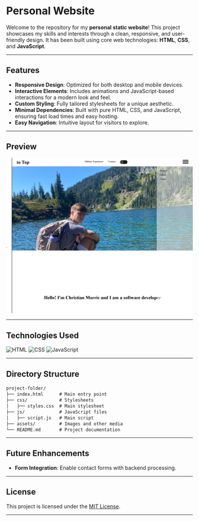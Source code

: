 # Personal Website

Welcome to the repository for my **personal static website**! This project showcases my skills and interests through a clean, responsive, and user-friendly design. It has been built using core web technologies: **HTML**, **CSS**, and **JavaScript**.

---

## Features

- **Responsive Design**: Optimized for both desktop and mobile devices.
- **Interactive Elements**: Includes animations and JavaScript-based interactions for a modern look and feel.
- **Custom Styling**: Fully tailored stylesheets for a unique aesthetic.
- **Minimal Dependencies**: Built with pure HTML, CSS, and JavaScript, ensuring fast load times and easy hosting.
- **Easy Navigation**: Intuitive layout for visitors to explore.

---

## Preview

![Project Screenshot](Resources/screenshot.png)



---

## Technologies Used

![HTML](https://img.shields.io/badge/html-%23E34F26.svg?style=for-the-badge&logo=html5&logoColor=white) ![CSS](https://img.shields.io/badge/css-%231572B6.svg?style=for-the-badge&logo=css3&logoColor=white) ![JavaScript](https://img.shields.io/badge/javascript-%23F7DF1E.svg?style=for-the-badge&logo=javascript&logoColor=black)

---

## Directory Structure

```
project-folder/
├── index.html      # Main entry point
├── css/            # Stylesheets
│   ├── styles.css  # Main stylesheet
├── js/             # JavaScript files
│   ├── script.js   # Main script
├── assets/         # Images and other media
└── README.md       # Project documentation
```

---

## Future Enhancements
- **Form Integration**: Enable contact forms with backend processing.

---

## License

This project is licensed under the [MIT License](LICENSE).

---
